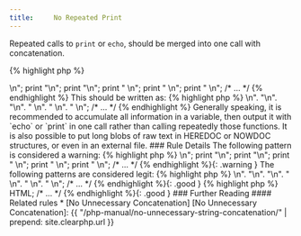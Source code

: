 ```yaml
---
title:     No Repeated Print
---
```


Repeated calls to `print` or `echo`, should be merged into one call with concatenation. 

{% highlight php %}
<?php
print "<!DOCTYPE html>\n";
print "<html xmlns=\"http://www.w3.org/1999/xhtml\" lang=\"en\">\n";
print "<head>\n";
print "  <meta charset=\"utf-8\">\n";
print "  <meta name=\"viewport\" content=\"width=device-width, initial-scale=1.0\"> \n";
print "  <title>Title</title>\n";
/* ... */

{% endhighlight %}


This should be written as: 

{% highlight php %}
<?php
print "<!DOCTYPE html>\n".
      "<html xmlns=\"http://www.w3.org/1999/xhtml\" lang=\"en\">\n".
      "<head>\n".
      "  <meta charset=\"utf-8\">\n".
      "  <meta name=\"viewport\" content=\"width=device-width, initial-scale=1.0\"> \n".
      "  <title>Title</title>\n";
/* ... */

{% endhighlight %}


Generally speaking, it is recommended to accumulate all information in a variable, then output it with `echo` or `print` in one call rather than calling repeatedly those functions.

It is also possible to put long blobs of raw text in HEREDOC or NOWDOC structures, or even in an external file. 


### Rule Details

The following pattern is considered a warning:

{% highlight php %}
<?php
print "<!DOCTYPE html>\n";
print "<html xmlns=\"http://www.w3.org/1999/xhtml\" lang=\"en\">\n";
print "<head>\n";
print "  <meta charset=\"utf-8\">\n";
print "  <meta name=\"viewport\" content=\"width=device-width, initial-scale=1.0\"> \n";
print "  <title>$title</title>\n";
/* ... */

{% endhighlight %}{: .warning }


The following patterns are considered legit:

{% highlight php %}
<?php
print "<!DOCTYPE html>\n".
      "<html xmlns=\"http://www.w3.org/1999/xhtml\" lang=\"en\">\n".
      "<head>\n".
      "  <meta charset=\"utf-8\">\n".
      "  <meta name=\"viewport\" content=\"width=device-width, initial-scale=1.0\"> \n".
      "  <title>Title</title>\n";
/* ... */

{% endhighlight %}{: .good }


{% highlight php %}
<?php
print <<<HTML
<!DOCTYPE html>
<html xmlns="http://www.w3.org/1999/xhtml" lang="en">
<head>
  <meta charset="utf-8">
  <meta name="viewport" content="width=device-width, initial-scale=1.0">
  <title>$title</title>
HTML;
/* ... */

{% endhighlight %}{: .good }


### Further Reading


#### Related rules

* [No Unnecessary Concatenation]


[No Unnecessary Concatenation]: {{ "/php-manual/no-unnecessary-string-concatenation/" | prepend: site.clearphp.url }}